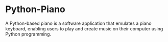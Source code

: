 # Python-Piano
A Python-based piano is a software application that emulates a piano keyboard, enabling users to play and create music on their computer using Python programming.
